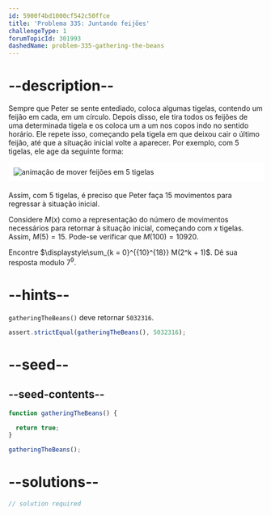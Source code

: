 ```yaml
---
id: 5900f4bd1000cf542c50ffce
title: 'Problema 335: Juntando feijões'
challengeType: 1
forumTopicId: 301993
dashedName: problem-335-gathering-the-beans
---
```


# --description--

Sempre que Peter se sente entediado, coloca algumas tigelas, contendo um feijão em cada, em um círculo. Depois disso, ele tira todos os feijões de uma determinada tigela e os coloca um a um nos copos indo no sentido horário. Ele repete isso, começando pela tigela em que deixou cair o último feijão, até que a situação inicial volte a aparecer. Por exemplo, com 5 tigelas, ele age da seguinte forma:

<img alt="animação de mover feijões em 5 tigelas" src="https://cdn.freecodecamp.org/curriculum/project-euler/gathering-the-beans.gif" style="background-color: white; padding: 10px; display: block; margin-right: auto; margin-left: auto; margin-bottom: 1.2rem;" />

Assim, com 5 tigelas, é preciso que Peter faça 15 movimentos para regressar à situação inicial.

Considere $M(x)$ como a representação do número de movimentos necessários para retornar à situação inicial, começando com $x$ tigelas. Assim, $M(5) = 15$. Pode-se verificar que $M(100) = 10920$.

Encontre $\displaystyle\sum_{k = 0}^{{10}^{18}} M(2^k + 1)$. Dê sua resposta modulo $7^9$.

# --hints--

`gatheringTheBeans()` deve retornar `5032316`.

```js
assert.strictEqual(gatheringTheBeans(), 5032316);
```

# --seed--

## --seed-contents--

```js
function gatheringTheBeans() {

  return true;
}

gatheringTheBeans();
```

# --solutions--

```js
// solution required
```
